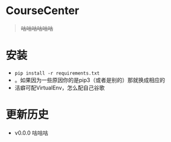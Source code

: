 # CourseCenter

> ~~咕咕咕咕咕咕~~

安装
===
- `pip install -r requirements.txt`
- 。如果因为一些原因你的是pip3（或者是别的）那就换成相应的
- 洁癖可配VirtualEnv，怎么配自己谷歌

更新历史
=======
- v0.0.0 咕咕咕
